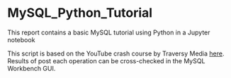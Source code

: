 # MySQL_Python_Tutorial
This report contains a basic MySQL tutorial using Python in a Jupyter notebook


This script is based on the YouTube crash course by Traversy Media [here](https://www.youtube.com/watch?v=BHwgnGEhYG8). Results of post each operation can be cross-checked in the MySQL Workbench GUI.
